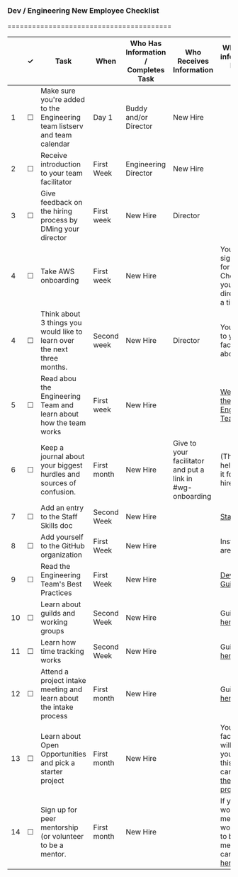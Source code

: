 
### Dev / Engineering New Employee Checklist
========================================

<table>
  <thead>
    <tr>
      <th scope="col"></th>
      <th scope="col">&#10003;</th>
      <th scope="col">Task</th>
      <th scope="col">When</th>
      <th scope="col">Who Has Information / Completes Task</th>
      <th scope="col">Who Receives Information </th>
      <th scope="col">Where the information lives / notes</th>
    </tr>
  </thead>
  <tr>
    <td scope="row">1</td>
    <td>&#9744;</td>
    <td>Make sure you're added to the Engineering team listserv and team calendar</td>
    <td>Day 1</td>
    <td>Buddy and/or Director</td>
    <td> New Hire</td>
    <td></td>
  </tr>
  <tr>
    <td scope="row">2</td>
    <td>&#9744;</td>
    <td>Receive introduction to your team facilitator</td>
    <td>First Week</td>
    <td>Engineering Director</td>
    <td> New Hire</td>
    <td></td>
  </tr>
  <tr>
    <td scope="row">3</td>
    <td>&#9744;</td>
    <td>Give feedback on the hiring process by DMing your director</td>
    <td>First week</td>
    <td>New Hire</td>
    <td> Director</td>
    <td></td>
  </tr>
  <tr>
    <td scope="row">4</td>
    <td>&#9744;</td>
    <td>Take AWS onboarding</td>
    <td>First week</td>
    <td>New Hire</td>
    <td></td>
    <td>You will be signed up for this. Check with your director for a timeline.</td>
  </tr>
   <tr>
    <td scope="row">4</td>
    <td>&#9744;</td>
    <td>Think about 3 things you would like to learn over the next three months.</td>
    <td>Second week</td>
    <td>New Hire</td>
    <td>Director</td>
    <td>You will talk to your facilitator about this.</td>
  </tr>
   <tr>
    <td scope="row">5</td>
    <td>&#9744;</td>
    <td>Read abou the Engineering Team and learn about how the team works</td>
    <td>First week</td>
    <td>New Hire</td>
    <td></td>
    <td><a href="https://docs.google.com/document/d/1jtp6ZjWKZPvu1VhrQc8r7z6U3InxbtL5_baIECtPLkQ/edit#heading=h.525qbp2k2unh">Welcome to the Engineering Team!</a></td>
  </tr>
  <tr>
    <td scope="row">6</td>
    <td>&#9744;</td>
    <td>Keep a journal about your biggest hurdles and sources of confusion.</td>
    <td>First month</td>
    <td>New Hire</td>
    <td>Give to your facilitator and put a link in #wg-onboarding</td>
    <td>(This will help us fix it for future hires)</td>
  </tr>
  <tr>
    <td scope="row">7</td>
    <td>&#9744;</td>
    <td>Add an entry to the Staff Skills doc</td>
    <td>Second Week</td>
    <td>New Hire</td>
    <td></td>
    <td><a href="https://docs.google.com/spreadsheets/u/1/d/1X0i53EqWTzh0l3lrs0us-2bZ_2Z6TUGn2Y3lPHmSuXo/edit#gid=0">Staff Skills</a></td>
  </tr>
  <tr>
    <td scope="row">8</td>
    <td>&#9744;</td>
    <td>Add yourself to the GitHub organization</td>
    <td>First Week</td>
    <td>New Hire</td>
    <td></td>
    <td>Instructions are <a href="https://github.com/18F/handbook/blob/staging/articles/5-training-and-professional-development/seminars/github-and-18f-site.md#1-setting-up-your-account">here</a></td>
  </tr>
  <tr>
    <td scope="row">9</td>
    <td>&#9744;</td>
    <td>Read the Engineering Team's Best Practices</td>
    <td>First Week</td>
    <td>New Hire</td>
    <td></td>
    <td><a href="https://pages.18f.gov/development-guide">Developer Guide</a></td>
  </tr>
  <tr>
    <td scope="row">10</td>
    <td>&#9744;</td>
    <td>Learn about guilds and working groups</td>
    <td>Second Week</td>
    <td>New Hire</td>
    <td></td>
    <td>Guide is <a href="https://github.com/18F/handbook/blob/staging/articles/5-training-and-professional-development/seminars/working-groups-and-guilds-101.md">here</a></td>
  </tr>
  <tr>
    <td scope="row">11</td>
    <td>&#9744;</td>
    <td>Learn how time tracking works</td>
    <td>Second Week</td>
    <td>New Hire</td>
    <td></td>
    <td>Guide is <a href="https://github.com/18F/handbook/blob/e3544e240f37f5df02906a5a4f73bd9e9a460015/articles/4-how-we-work/tools/tock.md">here</a></td>
  </tr>
   <tr>
    <td scope="row">12</td>
    <td>&#9744;</td>
    <td>Attend a project intake meeting and learn about the intake process</td>
    <td>First month</td>
    <td>New Hire</td>
    <td></td>
    <td>Guide is <a href="https://github.com/18F/handbook/blob/4ea880b6bf5cf56067fa3d3cf3ca45655ed4a87b/articles/5-training-and-professional-development/seminars/project-intake-101.md">here</a></td>
  </tr>
    <tr>
    <td scope="row">13</td>
    <td>&#9744;</td>
    <td>Learn about Open Opportunities and pick a starter project</td>
    <td>First month</td>
    <td>New Hire</td>
    <td></td>
    <td>Your facilitator will help you with this but you can <a href="https://openopps.digitalgov.gov/tasks?search=18F">browse the projects.</a></td>
  </tr>
   <tr>

  </tr>
  <td scope="row">14</td>
    <td>&#9744;</td>
    <td>Sign up for peer mentorship (or volunteer to be a mentor.</td>
    <td>First month</td>
    <td>New Hire</td>
    <td></td>
    <td>If you would like a mentor or would like to be a mentor, you can sign up <a href="https://docs.google.com/spreadsheets/d/1Aiht9JtHMS3lUTozrVshhtrjUXANu2BhvHDghFSXzKM/edit#gid=0">here.</a></td>
</table>

